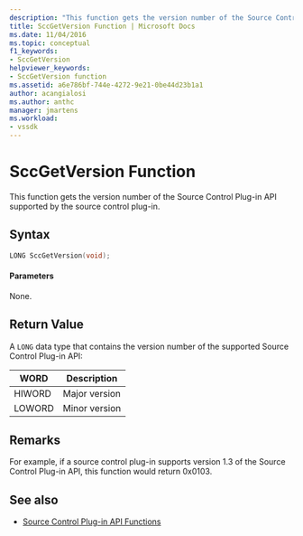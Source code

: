 ```yaml
---
description: "This function gets the version number of the Source Control Plug-in API supported by the source control plug-in."
title: SccGetVersion Function | Microsoft Docs
ms.date: 11/04/2016
ms.topic: conceptual
f1_keywords:
- SccGetVersion
helpviewer_keywords:
- SccGetVersion function
ms.assetid: a6e786bf-744e-4272-9e21-0be44d23b1a1
author: acangialosi
ms.author: anthc
manager: jmartens
ms.workload:
- vssdk
---
```

# SccGetVersion Function
This function gets the version number of the Source Control Plug-in API supported by the source control plug-in.

## Syntax

```cpp
LONG SccGetVersion(void);
```

#### Parameters
 None.

## Return Value
 A `LONG` data type that contains the version number of the supported Source Control Plug-in API:

|WORD|Description|
|----------|-----------------|
|HIWORD|Major version|
|LOWORD|Minor version|

## Remarks
 For example, if a source control plug-in supports version 1.3 of the Source Control Plug-in API, this function would return 0x0103.

## See also
- [Source Control Plug-in API Functions](../extensibility/source-control-plug-in-api-functions.md)
